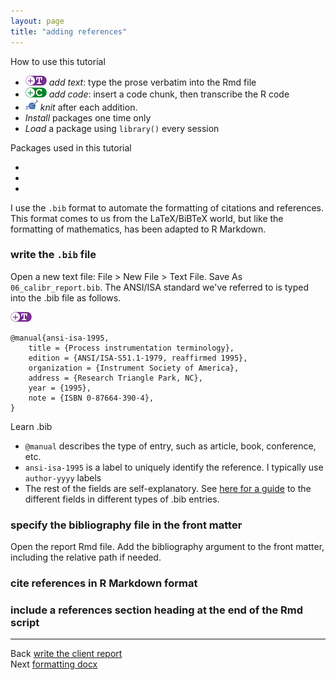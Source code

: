 ```yaml
---
layout: page
title: "adding references"
---
```






How to use this tutorial 

- ![](../resources/images/text-icon.png)<!-- --> *add text*: type the prose verbatim into the Rmd file 
- ![](../resources/images/code-icon.png)<!-- --> *add code*: insert a code chunk, then transcribe the R code 
- ![](../resources/images/knit-icon.png)<!-- --> *knit* after each addition. 
- *Install* packages one time only
- *Load* a package using `library()` every session

Packages used in this tutorial 

- 
- 
- 


I use the `.bib` format to automate the formatting of citations and references. This format comes to us from the LaTeX/BiBTeX world, but like the formatting of mathematics, has been adapted to R Markdown.  

### write the `.bib` file 

Open a new text file: File > New File > Text File. Save As `06_calibr_report.bib`. The ANSI/ISA standard we've referred to is typed into the .bib file as follows. 

![](../resources/images/text-icon.png)<!-- -->

    @manual{ansi-isa-1995,
        title = {Process instrumentation terminology},
        edition = {ANSI/ISA-S51.1-1979, reaffirmed 1995},
        organization = {Instrument Society of America},
        address = {Research Triangle Park, NC},
        year = {1995},
        note = {ISBN 0-87664-390-4},
    }

Learn .bib

- `@manual` describes the type of entry, such as article, book, conference, etc. 
- `ansi-isa-1995` is a label to uniquely identify the reference. I typically use `author-yyyy` labels
- The rest of the fields are self-explanatory. See [here for a guide](https://verbosus.com/bibtex-style-examples.html) to the different fields in different types of .bib entries. 


### specify the bibliography file in the front matter

Open the report Rmd file. Add the bibliography argument to the front matter,  including the relative path if needed.




### cite references in R Markdown format



### include a references section heading at the end of the Rmd script



---

Back [write the client report](113_report.html)<br>
Next [formatting docx](115_formatting.html)


